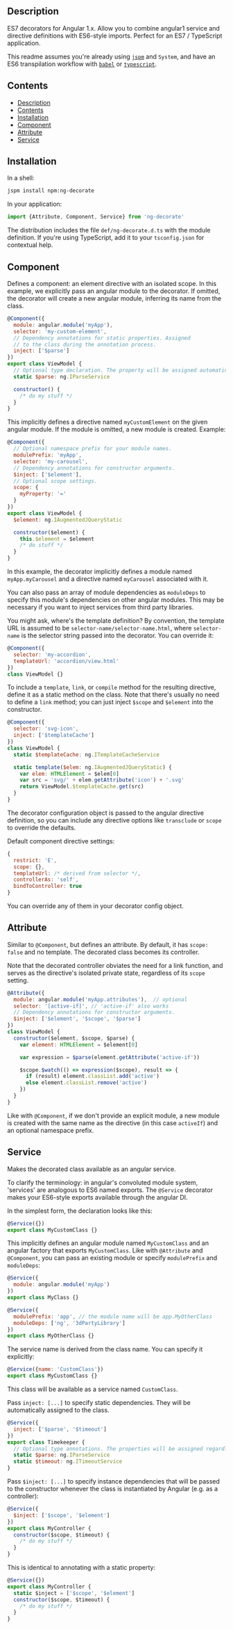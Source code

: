 ## Description

ES7 decorators for Angular 1.x. Allow you to combine angular1 service and
directive definitions with ES6-style imports. Perfect for an ES7 / TypeScript
application.

This readme assumes you're already using [`jspm`](http://jspm.io) and `System`,
and have an ES6 transpilation workflow with [`babel`](https://babeljs.io/) or
[`typescript`](https://github.com/Microsoft/TypeScript).

## Contents

* [Description](#description)
* [Contents](#contents)
* [Installation](#installation)
* [Component](#component)
* [Attribute](#attribute)
* [Service](#Service)

## Installation

In a shell:

```sh
jspm install npm:ng-decorate
```

In your application:

```javascript
import {Attribute, Component, Service} from 'ng-decorate'
```

The distribution includes the file `def/ng-decorate.d.ts` with the module
definition. If you're using TypeScript, add it to your `tsconfig.json` for
contextual help.

## Component

Defines a component: an element directive with an isolated scope. In this
example, we explicitly pass an angular module to the decorator. If omitted, the
decorator will create a new angular module, inferring its name from the class.

```javascript
@Component({
  module: angular.module('myApp'),
  selector: 'my-custom-element',
  // Dependency annotations for static properties. Assigned
  // to the class during the annotation process.
  inject: ['$parse']
})
export class ViewModel {
  // Optional type declaration. The property will be assigned automatically.
  static $parse: ng.IParseService

  constructor() {
    /* do my stuff */
  }
}
```

This implicitly defines a directive named `myCustomElement` on the given angular
module. If the module is omitted, a new module is created. Example:

```javascript
@Component({
  // Optional namespace prefix for your module names.
  modulePrefix: 'myApp',
  selector: 'my-carousel',
  // Dependency annotations for constructor arguments.
  $inject: ['$element'],
  // Optional scope settings.
  scope: {
    myProperty: '='
  }
})
export class ViewModel {
  $element: ng.IAugmentedJQueryStatic

  constructor($element) {
    this.$element = $element
    /* do stuff */
  }
}
```

In this example, the decorator implicitly defines a module named
`myApp.myCarousel` and a directive named `myCarousel` associated with it.

You can also pass an array of module dependencies as `moduleDeps` to specify
this module's dependencies on other angular modules. This may be necessary
if you want to inject services from third party libraries.

You might ask, where's the template definition? By convention, the template
URL is assumed to be `selector-name/selector-name.html`, where `selector-name`
is the selector string passed into the decorator. You can override it:

```javascript
@Component({
  selector: 'my-accordion',
  templateUrl: 'accordion/view.html'
})
class ViewModel {}
```

To include a `template`, `link`, or `compile` method for the resulting
directive, define it as a static method on the class. Note that there's usually
no need to define a `link` method; you can just inject `$scope` and `$element`
into the constructor.

```javascript
@Component({
  selector: 'svg-icon',
  inject: ['$templateCache']
})
class ViewModel {
  static $templateCache: ng.ITemplateCacheService

  static template($elem: ng.IAugmentedJQueryStatic) {
    var elem: HTMLElement = $elem[0]
    var src = 'svg/' + elem.getAttribute('icon') + '.svg'
    return ViewModel.$templateCache.get(src)
  }
}
```

The decorator configuration object is passed to the angular directive
definition, so you can include any directive options like `transclude` or
`scope` to override the defaults.

Default component directive settings:

```javascript
{
  restrict: 'E',
  scope: {},
  templateUrl: /* derived from selector */,
  controllerAs: 'self',
  bindToController: true
}
```

You can override any of them in your decorator config object.

## Attribute

Similar to `@Component`, but defines an attribute. By default, it has `scope:
false` and no template. The decorated class becomes its controller.

Note that the decorated controller obviates the need for a link function, and
serves as the directive's isolated private state, regardless of its `scope`
setting.

```javascript
@Attribute({
  module: angular.module('myApp.attributes'),  // optional
  selector: '[active-if]', // 'active-if' also works
  // Dependency annotations for constructor arguments.
  $inject: ['$element', '$scope', '$parse']
})
class ViewModel {
  constructor($element, $scope, $parse) {
    var element: HTMLElement = $element[0]

    var expression = $parse(element.getAttribute('active-if'))

    $scope.$watch(() => expression($scope), result => {
      if (result) element.classList.add('active')
      else element.classList.remove('active')
    })
  }
}
```

Like with `@Component`, if we don't provide an explicit module, a new module is
created with the same name as the directive (in this case `activeIf`) and an
optional namespace prefix.

## Service

Makes the decorated class available as an angular service.

To clarify the terminology: in angular's convoluted module system, 'services'
are analogous to ES6 named exports. The `@Service` decorator makes your
ES6-style exports available through the angular DI.

In the simplest form, the declaration looks like this:

```javascript
@Service({})
export class MyCustomClass {}
```

This implicitly defines an angular module named `MyCustomClass` and an angular
factory that exports `MyCustomClass`. Like with `@Attribute` and `@Component`,
you can pass an existing module or specify `modulePrefix` and `moduleDeps`:

```javascript
@Service({
  module: angular.module('myApp')
})
export class MyClass {}

@Service({
  modulePrefix: 'app', // the module name will be app.MyOtherClass
  moduleDeps: ['ng', '3dPartyLibrary']
})
export class MyOtherClass {}
```

The service name is derived from the class name. You can specify it explicitly:

```javascript
@Service({name: 'CustomClass'})
export class MyCustomClass {}
```

This class will be available as a service named `CustomClass`.

Pass `inject: [...]` to specify static dependencies. They will be automatically
assigned to the class.

```javascript
@Service({
  inject: ['$parse', '$timeout']
})
export class Timekeeper {
  // Optional type annotations. The properties will be assigned regardless.
  static $parse: ng.IParseService
  static $timeout: ng.ITimeoutService
}
```

Pass `$inject: [...]` to specify instance dependencies that will be passed to
the constructor whenever the class is instantiated by Angular (e.g. as a
controller):

```javascript
@Service({
  $inject: ['$scope', '$element']
})
export class MyController {
  constructor($scope, $timeout) {
    /* do my stuff */
  }
}
```

This is identical to annotating with a static property:

```javascript
@Service({})
export class MyController {
  static $inject = ['$scope', '$element']
  constructor($scope, $timeout) {
    /* do my stuff */
  }
}
```
